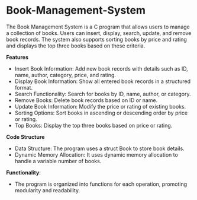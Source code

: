 # Book-Management-System
The Book Management System is a C program that allows users to manage a collection of books. Users can insert, display, search, update, and remove book records. The system also supports sorting books by price and rating and displays the top three books based on these criteria.

**Features**
- Insert Book Information: Add new book records with details such as ID, name, author, category, price, and rating.
- Display Book Information: Show all entered book records in a structured format.
- Search Functionality: Search for books by ID, name, author, or category.
- Remove Books: Delete book records based on ID or name.
- Update Book Information: Modify the price or rating of existing books.
- Sorting Options: Sort books in ascending or descending order by price or rating.
- Top Books: Display the top three books based on price or rating.

**Code Structure**
- Data Structure: The program uses a struct Book to store book details.
- Dynamic Memory Allocation: It uses dynamic memory allocation to handle a variable number of books.

**Functionality**: 
- The program is organized into functions for each operation, promoting modularity and readability.
